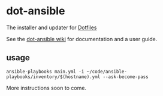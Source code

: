# dot-ansible

The installer and updater for [Dotfiles](https://github.com/patrick-motard/dotfiles)

See the [dot-ansible wiki](https://github.com/patrick-motard/dot-ansible/wiki) for documentation and a user guide.

## usage

```
ansible-playbooks main.yml -i ~/code/ansible-playbooks/inventory/$(hostname).yml --ask-become-pass
```

More instructions soon to come.

